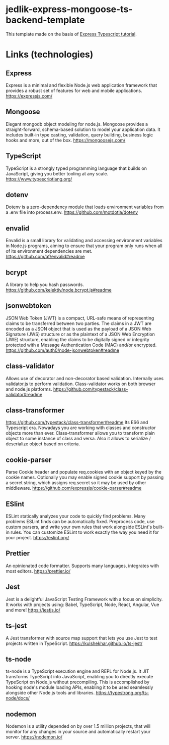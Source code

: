 # jedlik-express-mongoose-ts-backend-template

This template made on the basis of [Express Typescript tutorial](https://wanago.io/courses/typescript-express-tutorial/).

# Links (technologies)

## Express
Express is a minimal and flexible Node.js web application framework that provides a robust set of features for web and mobile applications.
https://expressjs.com/

## Mongoose
Elegant mongodb object modeling for node.js. Mongoose provides a straight-forward, schema-based solution to model your application data. It includes built-in type casting, validation, query building, business logic hooks and more, out of the box.
https://mongoosejs.com/

## TypeScript
TypeScript is a strongly typed programming language that builds on JavaScript, giving you better tooling at any scale.
https://www.typescriptlang.org/

## dotenv
Dotenv is a zero-dependency module that loads environment variables from a .env file into process.env.
https://github.com/motdotla/dotenv

## envalid
Envalid is a small library for validating and accessing environment variables in Node.js programs, aiming to
ensure that your program only runs when all of its environment dependencies are met.
https://github.com/af/envalid#readme

## bcrypt
A library to help you hash passwords.
https://github.com/kelektiv/node.bcrypt.js#readme

## jsonwebtoken
JSON Web Token (JWT) is a compact, URL-safe means of representing claims to be transferred between two parties. The claims in a JWT are encoded as a JSON object that is used as the payload of a JSON Web Signature (JWS) structure or as the plaintext of a JSON Web Encryption (JWE) structure, enabling the claims to be digitally signed or integrity protected with a Message Authentication Code
(MAC) and/or encrypted.
https://github.com/auth0/node-jsonwebtoken#readme

## class-validator
Allows use of decorator and non-decorator based validation. Internally uses validator.js to perform validation. Class-validator works on both browser and node.js platforms.
https://github.com/typestack/class-validator#readme

## class-transformer
https://github.com/typestack/class-transformer#readme
Its ES6 and Typescript era. Nowadays you are working with classes and constructor objects more than ever. Class-transformer allows you to transform plain object to some instance of class and versa. Also it allows to serialize / deserialize object based on criteria.

## cookie-parser
Parse Cookie header and populate req.cookies with an object keyed by the cookie names. Optionally you may enable signed cookie support by passing a secret string, which assigns req.secret so it may be used by other middleware.
https://github.com/expressjs/cookie-parser#readme

## ESlint
ESLint statically analyzes your code to quickly find problems. Many problems ESLint finds can be automatically fixed. Preprocess code, use custom parsers, and write your own rules that work alongside ESLint's built-in rules. You can customize ESLint to work exactly the way you need it for your project.
https://eslint.org/

## Prettier
An opinionated code formatter. Supports many languages, integrates with most editors.
https://prettier.io/

## Jest
Jest is a delightful JavaScript Testing Framework with a focus on simplicity. It works with projects using: Babel, TypeScript, Node, React, Angular, Vue and more!
https://jestjs.io/

## ts-jest
A Jest transformer with source map support that lets you use Jest to test projects written in TypeScript.
https://kulshekhar.github.io/ts-jest/

## ts-node
ts-node is a TypeScript execution engine and REPL for Node.js.
It JIT transforms TypeScript into JavaScript, enabling you to directly execute TypeScript on Node.js without precompiling. This is accomplished by hooking node's module loading APIs, enabling it to be used seamlessly alongside other Node.js tools and libraries.
https://typestrong.org/ts-node/docs/

## nodemon
Nodemon is a utility depended on by over 1.5 million projects, that will monitor for any changes in your source and automatically restart your server.
https://nodemon.io/